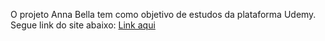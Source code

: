 O projeto Anna Bella tem como objetivo de estudos da plataforma Udemy. 
Segue link do site abaixo:
<a href="projeto-anna-bella-nine.vercel.app">Link aqui</a>
